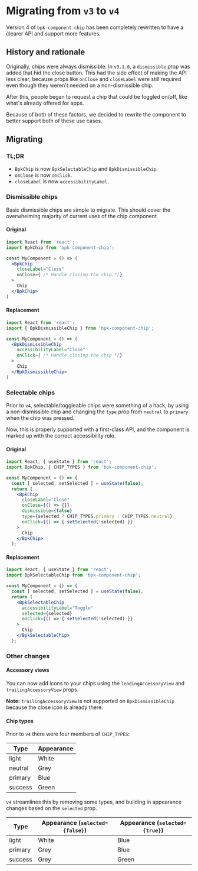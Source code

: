 # Migrating from `v3` to `v4`

Version 4 of `bpk-component-chip` has been completely rewritten to have a clearer API and support more features.

## History and rationale

Originally, chips were always dismissible. In `v3.1.0`, a `dismissible` prop was added that hid the close button. This had the side effect of making the API less clear, because props like `onClose` and `closeLabel` were still required even though they weren't needed on a non-dismissible chip.

After this, people began to request a chip that could be toggled on/off, like what's already offered for apps.

Because of both of these factors, we decided to rewrite the component to better support both of these use cases.

## Migrating

### TL;DR

* `BpkChip` is now `BpkSelectableChip` and `BpkDismissibleChip`.
* `onClose` is now `onClick`.
* `closeLabel` is now `accessibilityLabel`.

### Dismissible chips

Basic dismissible chips are simple to migrate. This should cover the overwhelming majority of current uses of the chip component.

#### Original

```jsx
import React from 'react';
import BpkChip from 'bpk-component-chip';

const MyComponent = () => (
  <BpkChip
    closeLabel="Close"
    onClose={ /* Handle closing the chip */}
  >
    Chip
  </BpkChip>
)
```

#### Replacement

```jsx
import React from 'react';
import { BpkDismissibleChip } from 'bpk-component-chip';

const MyComponent = () => (
  <BpkDismissibleChip
    accessibilityLabel="Close"
    onClick={ /* Handle closing the chip */}
  >
    Chip
  </BpkDismissibleChip>
)
```

### Selectable chips

Prior to `v4`, selectable/toggleable chips were something of a hack, by using a non-dismissible chip and changing the `type` prop from `neutral` to `primary` when the chip was pressed.

Now, this is properly supported with a first-class API, and the component is marked up with the correct accessibility role.

#### Original

```jsx
import React, { useState } from 'react';
import BpkChip, { CHIP_TYPES } from 'bpk-component-chip';

const MyComponent = () => {
  const [ selected, setSelected ] = useState(false);
  return (
    <BpkChip
      closeLabel="Close"
      onClose={() => {}}
      dismissible={false}
      type={selected ? CHIP_TYPES.primary : CHIP_TYPES.neutral}
      onClick={() => { setSelected(!selected) }}
    >
      Chip
    </BpkChip>
  );
```

#### Replacement

```jsx
import React, { useState } from 'react';
import BpkSelectableChip from 'bpk-component-chip';

const MyComponent = () => {
  const [ selected, setSelected ] = useState(false);
  return (
    <BpkSelectableChip
      accessibilityLabel="Toggle"
      selected={selected}
      onClick={() => { setSelected(!selected) }}
    >
      Chip
    </BpkSelectableChip>
  );
```

### Other changes

#### Accessory views

You can now add icons to your chips using the `leadingAccessoryView` and `trailingAccessoryView` props.

**Note:** `trailingAccessoryView` is not supported on `BpkDismissibleChip` because the close icon is already there.

#### Chip types

Prior to `v4` there were four members of `CHIP_TYPES`:

| Type | Appearance |
| - | - |
| light | White |
| neutral | Grey |
| primary | Blue |
| success | Green |

`v4` streamlines this by removing some types, and building in appearance changes based on the `selected` prop.

| Type | Appearance (`selected={false}`) | Appearance (`selected={true}`) |
| - | - | - |
| light | White | Blue |
| primary | Grey | Blue |
| success | Grey | Green |
